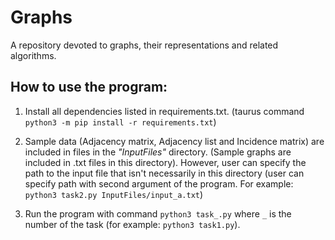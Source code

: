 # Graphs

A repository devoted to graphs, their representations and related algorithms.

## How to use the program:

1. Install all dependencies listed in requirements.txt. (taurus command `python3 -m pip install -r requirements.txt`)

2. Sample data (Adjacency matrix, Adjacency list and Incidence matrix) are included in files in the _"InputFiles"_ directory. (Sample graphs are included in .txt files in this directory). However, user can specify the path to the input file that isn't necessarily in this directory (user can specify path with second argument of the program. For example:
`python3 task2.py InputFiles/input_a.txt`)

3. Run the program with command `python3 task_.py` where `_` is the number of the task (for example: `python3 task1.py`).
